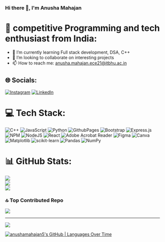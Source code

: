 ### Hi there 👋, I'm Anusha Mahajan
 # 💫 competitive Programming and tech enthusiast from India:
- 🌱 I’m currently learning Full stack development, DSA, C++<br>
- 👯 I’m looking to collaborate on interesting projects<br>
- 📫 How to reach me: anusha.mahajan.ece21@itbhu.ac.in

## 🌐 Socials:
[![Instagram](https://img.shields.io/badge/Instagram-%23E4405F.svg?logo=Instagram&logoColor=white)](https://instagram.com/anushaamahajan) [![LinkedIn](https://img.shields.io/badge/LinkedIn-%230077B5.svg?logo=linkedin&logoColor=white)](https://www.linkedin.com/in/anusha-mahajan-136771194/) 

# 💻 Tech Stack:
![C++](https://img.shields.io/badge/c++-%2300599C.svg?style=plastic&logo=c%2B%2B&logoColor=white) ![JavaScript](https://img.shields.io/badge/javascript-%23323330.svg?style=plastic&logo=javascript&logoColor=%23F7DF1E) ![Python](https://img.shields.io/badge/python-3670A0?style=plastic&logo=python&logoColor=ffdd54) ![GithubPages](https://img.shields.io/badge/github%20pages-121013?style=plastic&logo=github&logoColor=white) ![Bootstrap](https://img.shields.io/badge/bootstrap-%238511FA.svg?style=plastic&logo=bootstrap&logoColor=white) ![Express.js](https://img.shields.io/badge/express.js-%23404d59.svg?style=plastic&logo=express&logoColor=%2361DAFB) ![NPM](https://img.shields.io/badge/NPM-%23CB3837.svg?style=plastic&logo=npm&logoColor=white) ![NodeJS](https://img.shields.io/badge/node.js-6DA55F?style=plastic&logo=node.js&logoColor=white) ![React](https://img.shields.io/badge/react-%2320232a.svg?style=plastic&logo=react&logoColor=%2361DAFB) ![Adobe Acrobat Reader](https://img.shields.io/badge/Adobe%20Acrobat%20Reader-EC1C24.svg?style=plastic&logo=Adobe%20Acrobat%20Reader&logoColor=white) ![Figma](https://img.shields.io/badge/figma-%23F24E1E.svg?style=plastic&logo=figma&logoColor=white) ![Canva](https://img.shields.io/badge/Canva-%2300C4CC.svg?style=plastic&logo=Canva&logoColor=white) ![Matplotlib](https://img.shields.io/badge/Matplotlib-%23ffffff.svg?style=plastic&logo=Matplotlib&logoColor=black) ![scikit-learn](https://img.shields.io/badge/scikit--learn-%23F7931E.svg?style=plastic&logo=scikit-learn&logoColor=white) ![Pandas](https://img.shields.io/badge/pandas-%23150458.svg?style=plastic&logo=pandas&logoColor=white) ![NumPy](https://img.shields.io/badge/numpy-%23013243.svg?style=plastic&logo=numpy&logoColor=white)
# 📊 GitHub Stats:
![](https://github-readme-stats.vercel.app/api?username=anushamahajan5&theme=vue&hide_border=false&include_all_commits=false&count_private=false)<br/>
![](https://github-readme-streak-stats.herokuapp.com/?user=anushamahajan5&theme=vue&hide_border=false)<br/>
![](https://github-readme-stats.vercel.app/api/top-langs/?username=anushamahajan5&theme=vue&hide_border=false&include_all_commits=false&count_private=false&layout=compact)

### 🔝 Top Contributed Repo
![](https://github-contributor-stats.vercel.app/api?username=anushamahajan5&limit=5&theme=gitdimmed&combine_all_yearly_contributions=true)

---
[![](https://visitcount.itsvg.in/api?id=anushamahajan5&icon=5&color=12)](https://visitcount.itsvg.in)

<!--
**anushamahajan5/anushamahajan5** is a ✨ _special_ ✨ repository because its `README.md` (this file) appears on your GitHub profile.

Here are some ideas to get you started:

- 🔭 I’m currently working on ...
- 🌱 I’m currently learning ...
- 👯 I’m looking to collaborate on ...
- 🤔 I’m looking for help with ...
- 💬 Ask me about ...
- 📫 How to reach me: ...
- 😄 Pronouns: ...
- ⚡ Fun fact: ...
-->

[![anushamahajan5's GitHub | Languages Over Time](https://stats.quira.sh/anushamahajan5/languages-over-time?theme=dark)](https://quira.sh?utm_source=widgets&utm_campaign=anushamahajan5)
